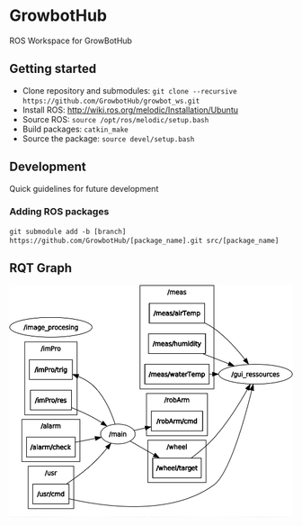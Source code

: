# GrowbotHub
ROS Workspace for GrowBotHub

## Getting started
- Clone repository and submodules: `git clone --recursive https://github.com/GrowbotHub/growbot_ws.git`
- Install ROS: http://wiki.ros.org/melodic/Installation/Ubuntu
- Source ROS: `source /opt/ros/melodic/setup.bash`
- Build packages: `catkin_make`
- Source the package: `source devel/setup.bash`

## Development
Quick guidelines for future development

### Adding ROS packages
```
git submodule add -b [branch] https://github.com/GrowbotHub/[package_name].git src/[package_name]
```

## RQT Graph
![rqt_grap](assets/rosgraph.png)